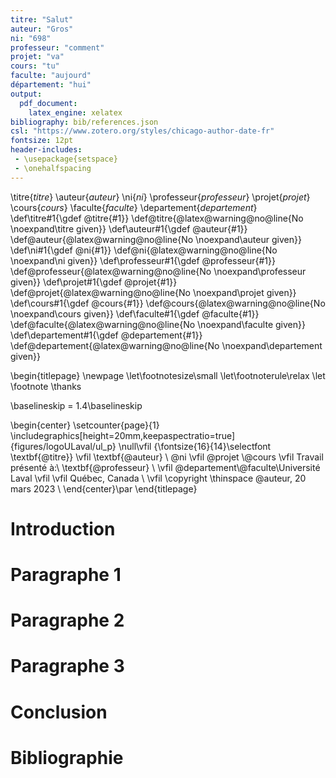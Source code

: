 ```yaml
---
titre: "Salut"
auteur: "Gros"
ni: "698"
professeur: "comment"
projet: "va"
cours: "tu"
faculte: "aujourd"
département: "hui"
output: 
  pdf_document:
    latex_engine: xelatex
bibliography: bib/references.json
csl: "https://www.zotero.org/styles/chicago-author-date-fr"
fontsize: 12pt
header-includes:
 - \usepackage{setspace}
 - \onehalfspacing
---
```

\titre{$titre$}
\auteur{$auteur$}
\ni{$ni$}
\professeur{$professeur$}
\projet{$projet$}
\cours{$cours$}
\faculte{$faculte$}
\departement{$departement$}
\def\titre#1{\gdef \@titre{#1}}
\def\@titre{\@latex@warning@no@line{No \noexpand\titre given}}
\def\auteur#1{\gdef \@auteur{#1}}
\def\@auteur{\@latex@warning@no@line{No \noexpand\auteur given}}
\def\ni#1{\gdef \@ni{#1}}
\def\@ni{\@latex@warning@no@line{No \noexpand\ni given}}
\def\professeur#1{\gdef \@professeur{#1}}
\def\@professeur{\@latex@warning@no@line{No \noexpand\professeur given}}
\def\projet#1{\gdef \@projet{#1}}
\def\@projet{\@latex@warning@no@line{No \noexpand\projet given}}
\def\cours#1{\gdef \@cours{#1}}
\def\@cours{\@latex@warning@no@line{No \noexpand\cours given}}
\def\faculte#1{\gdef \@faculte{#1}}
\def\@faculte{\@latex@warning@no@line{No \noexpand\faculte given}}
\def\departement#1{\gdef \@departement{#1}}
\def\@departement{\@latex@warning@no@line{No \noexpand\departement given}}

\begin{titlepage}
  \newpage
  \let\footnotesize\small
  \let\footnoterule\relax
  \let \footnote \thanks

  \baselineskip = 1.4\baselineskip

  \begin{center}
    \setcounter{page}{1}
    \includegraphics[height=20mm,keepaspectratio=true]{figures/logoULaval/ul_p}
    \null\vfil
    {\fontsize{16}{14}\selectfont \textbf{\@titre}}
    \vfil
    \textbf{\@auteur} \\
    \@ni
    \vfil
    \@projet \\\@cours
    \vfil
    Travail présenté à:\\
    \textbf{\@professeur} \\
    \vfil
    \@departement\\\@faculte\\Université Laval
    \vfil
    \vfil
    Québec, Canada \\
    \vfil
    \copyright \thinspace \@auteur, 20 mars 2023 \\
  \end{center}\par
\end{titlepage}

# Introduction

# Paragraphe 1

# Paragraphe 2

# Paragraphe 3

# Conclusion

# Bibliographie
